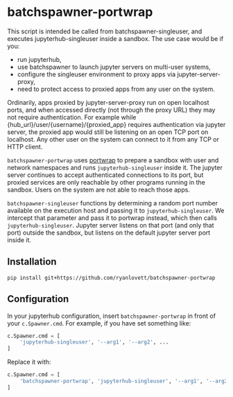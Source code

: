 batchspawner-portwrap
=====================

This script is intended be called from batchspawner-singleuser, and executes
jupyterhub-singleuser inside a sandbox. The use case would be if you:

 - run jupyterhub,
 - use batchspawner to launch jupyter servers on multi-user systems,
 - configure the singleuser environment to proxy apps via jupyter-server-proxy,
 - need to protect access to proxied apps from any user on the system.

Ordinarily, apps proxied by jupyter-server-proxy run on open localhost ports,
and when accessed directly (not through the proxy URL) they may not require
authentication. For example while {hub_url}/user/{username}/{proxied_app}
requires authentication via jupyter server, the proxied app would still be
listening on an open TCP port on localhost. Any other user on the system can
connect to it from any TCP or HTTP client.

`batchspawner-portwrap` uses [portwrap](https://github.com/ryanlovett/portwrap)
to prepare a sandbox with user and network namespaces and runs
`jupyterhub-singleuser` inside it. The jupyter server continues to accept
authenticated connections to its port, but proxied services are only reachable
by other programs running in the sandbox. Users on the system are not able to
reach those apps.

`batchspawner-singleuser` functions by determining a random port number
available on the execution host and passing it to `jupyterhub-singleuser`. We
intercept that parameter and pass it to portwrap instead, which then calls
`jupyterhub-singleuser`. Jupyter server listens on that port (and only that
port) outside the sandbox, but listens on the default jupyter server port
inside it.


Installation
------------
```shell
pip install git+https://github.com/ryanlovett/batchspawner-portwrap
```


Configuration
-------------
In your jupyterhub configuration, insert `batchspawner-portwrap` in front of your `c.Spawner.cmd`. For example, if you have set something like:

```python
c.Spawner.cmd = [
    'jupyterhub-singleuser', '--arg1', '--arg2', ...
]
```

Replace it with:
```python
c.Spawner.cmd = [
    'batchspawner-portwrap', 'jupyterhub-singleuser', '--arg1', '--arg2', ...
]
```
